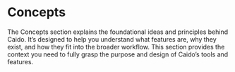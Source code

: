 # Concepts

The Concepts section explains the foundational ideas and principles behind Caido. It’s designed to help you understand what features are, why they exist, and how they fit into the broader workflow. This section provides the context you need to fully grasp the purpose and design of Caido’s tools and features.
